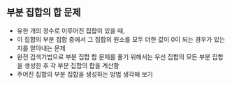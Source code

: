 ## 부분 집합의 합 문제

- 유한 개의 정수로 이루어진 집합이 있을 때,
- 이 집합의 부분 집합 중에서 그 집합의 원소를 모두 더한 값이 0이 되는 경우가 있는지를 알아내는 문제
- 완전 검색기법으로 부분 집합 합 문제를 풀기 위해서는 우선 집합의 모든 부분 집합을 생성한 후 각 부분 집합의 합을 계산함
- 주어진 집합의 부분 집합을 생성하는 방법 생각해 보기
